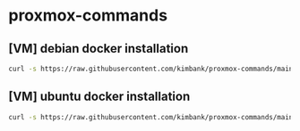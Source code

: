 # proxmox-commands

## [VM] debian docker installation

```sh
curl -s https://raw.githubusercontent.com/kimbank/proxmox-commands/main/debian-docker-installation.sh | bash
```

## [VM] ubuntu docker installation

```sh
curl -s https://raw.githubusercontent.com/kimbank/proxmox-commands/main/ubuntu-docker-installation.sh | bash
```